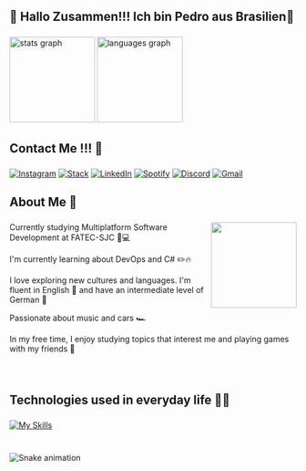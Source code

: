 <h2 align="left"> 👺 Hallo Zusammen!!! Ich bin Pedro aus Brasilien👺</h2>

###

<div >
  <img src="https://github-readme-stats.vercel.app/api?username=OliveiraPedro09&hide_title=false&hide_rank=false&show_icons=true&include_all_commits=true&count_private=true&disable_animations=false&theme=dracula&locale=en&hide_border=false" height="150" alt="stats graph"  />
  <img src="https://github-readme-stats.vercel.app/api/top-langs?username=OliveiraPedro09&locale=en&hide_title=false&layout=compact&card_width=320&langs_count=5&theme=dracula&hide_border=false" height="150" alt="languages graph"  />
</div>

###

<h2 align="left"> Contact Me !!! 🥷 </h2>

###

  [![Instagram](https://img.shields.io/badge/Instagram-E4405F?style=for-the-badge&logo=instagram&logoColor=white)](https://www.instagram.com/pedromartins0789/)
  [![Stack](https://img.shields.io/badge/Stack_Overflow-FE7A16?style=for-the-badge&logo=stack-overflow&logoColor=white)](https://stackoverflow.com/users/22464903/pedro-martins-de-oliveira)
  [![LinkedIn](https://img.shields.io/badge/LinkedIn-0077B5?style=for-the-badge&logo=linkedin&logoColor=white)](https://www.linkedin.com/in/pedrooliv9/)
  [![Spotify](https://img.shields.io/badge/Spotify-1ED760?&style=for-the-badge&logo=spotify&logoColor=white)](https://open.spotify.com/user/pedrinhojrb?si=e05adad86b3444e7)
  [![Discord](https://img.shields.io/badge/Discord-7289DA?style=for-the-badge&logo=discord&logoColor=white)](https://discord.com/users/373826185492430855)
  [![Gmail](https://img.shields.io/badge/Gmail-D14836?style=for-the-badge&logo=gmail&logoColor=white)](mailto:pedromartinsoliveira9@gmail.com)

###

<h2 align="left">  About Me 🦹</h2>

###

<img align="right" height="150" src="https://i.gifer.com/NBoe.gif"  />
<div align="left">
  <p>Currently studying Multiplatform Software Development at FATEC-SJC 🥸💻</p>
  <p>I'm currently learning about DevOps and C# ✏️🔥</p>
  <p>I love exploring new cultures and languages. I'm fluent in English 🎡 and have an intermediate level of German 🥨</p>
  <p>Passionate about music and cars 🏎</p>
  <p>In my free time, I enjoy studying topics that interest me and playing games with my friends 🎲</p>
</div>

###

<br />

<h2 align="left"> Technologies used in everyday life 🧑‍💻</h2>

###

[![My Skills](https://skillicons.dev/icons?i=js,git,github,vue,nuxt,vuetify,npm,spring,cs,php,react,typescript,threejs,java,bash,powershell,vite,docker,linux,aws,unity,mysql,cassandra,postgresql,discord,gmail,python,figma,ps,bootstrap,blender)](https://skillicons.dev)

###


###

<br clear="both">

<img src="https://raw.githubusercontent.com/maurodesouza/maurodesouza/output/snake.svg" alt="Snake animation" />

###
